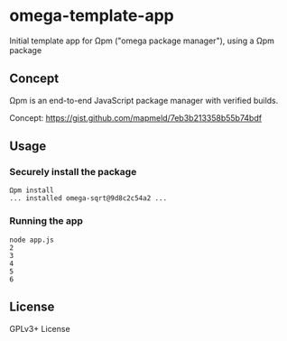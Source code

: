 # omega-template-app

Initial template app for Ωpm ("omega package manager"), using a Ωpm package

## Concept

Ωpm is an end-to-end JavaScript package manager with verified builds.

Concept: https://gist.github.com/mapmeld/7eb3b213358b55b74bdf

## Usage

### Securely install the package
```
Ωpm install
... installed omega-sqrt@9d8c2c54a2 ...
```

### Running the app
```
node app.js
2
3
4
5
6
```

## License

GPLv3+ License
